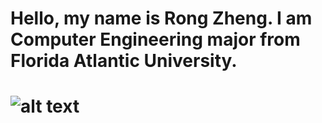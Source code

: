 # Hello, my name is Rong Zheng. I am Computer Engineering major from Florida Atlantic University.
# ![alt text](https://raw.githubusercontent.com/zhengronggift/zhengronggift.github.io/master/25360872.jpg)
